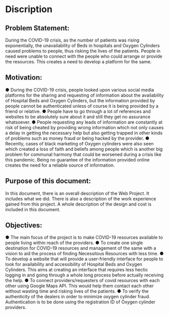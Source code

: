 # Discription
## Problem Statement: 
During the COVID-19 crisis, as the number of patients was rising exponentially, the unavailability of Beds in hospitals and Oxygen Cylinders caused problems to people, thus risking the lives of the patients. People in need were unable to connect with the people who could arrange or provide the resources. This creates a need to develop a platform for the same.

## Motivation: 
●	During the COVID-19 crisis, people looked upon various social media platforms for the sharing and requesting of information about the availability of Hospital Beds and Oxygen Cylinders, but the information provided by people cannot be authenticated unless of course it is being provided by a friend or relative.
●		People have to go through a lot of references and websites to be absolutely sure about it and still they get no assurance whatsoever.
●	People requesting any leads of information are constantly at risk of being cheated by providing wrong information which not only causes a delay in getting the necessary help but also getting trapped in other kinds of problems such as money fraud or being hacked by the provider.
●	Recently, cases of black marketing of Oxygen cylinders were also seen which created a loss of faith and beliefs among people which is another big problem for communal harmony that could be worsened during a crisis like this pandemic.
Being no guarantee of the information provided online creates the need for a reliable source of information.

## Purpose of this document: 
In this document, there is an overall description of the Web Project. It includes what we did. There is also a description of the work experience gained from this project. A whole description of the design and cost is included in this document.
 

## Objectives: 
●	The main focus of the project is to make COVID-19 resources available to people living within reach of the providers.
●	To create one single destination for COVID-19 resources and management of the same with a vision to aid the process of finding Necessitous Resources with less time.
●	To develop a website that will provide a user-friendly interface for people to look for availability and accessibility of Hospital Beds and Oxygen Cylinders. This aims at creating an interface that requires less hectic logging in and going through a whole long process before actually receiving the help.
●	To connect providers/requesters of covid resources with each other using Google Maps API. This would help them contact each other without wasting time and risking lives of the patients.
●	To verify the authenticity of the dealers in order to minimize oxygen cylinder fraud. Authentication is to be done using the registration ID of Oxygen cylinder providers.
